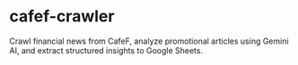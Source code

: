 # cafef-crawler
Crawl financial news from CafeF, analyze promotional articles using Gemini AI, and extract structured insights to Google Sheets.
